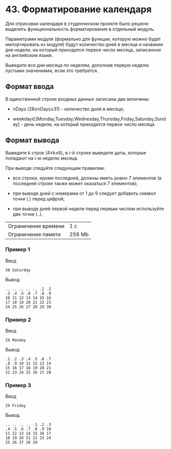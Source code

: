 # 43. Форматирование календаря

Для отрисовки календаря в студенческом проекте было решено выделить функциональность форматирования в отдельный модуль.

Параметрами модуля (формально для функции, которую можно будет импортировать из модуля) будут количество дней в месяце и название дня недели, на который приходится первое число месяца, записанное на английском языке.

Выведите все дни месяца по неделям, дополнив первую неделю пустыми значениями, если это требуется.


## Формат ввода

В единственной строке входных данных записаны две величины:
* nDays (28≤nDays≤31) - количество дней в месяце;

* weekday∈[Monday,Tuesday,Wednesday,Thursday,Friday,Saturday,Sunday] - день недели, на который приходится первое число месяца.


## Формат вывода

Выведите k строк (4≤k≤6), в i-й строке выведите даты, которые попадают на i-ю неделю месяца.

При выводе следуйте следующим правилам:
* все строки, кроме последней, должны иметь ровно 7 элементов (в последней строке также может оказаться 7 элементов);

* при выводе дней с номерами от 1 до 9 следует добавить символ точки (.) перед цифрой;

* при выводе дней первой недели перед первым числом используйте две точки (..).


<table>
 <tr>
    <td>Ограничение времени</td>
    <td>1 c</td>
 </tr>
 <tr>
    <td>Ограничение памяти</td>
    <td>256 Mb</td>
 </tr>
</table>

### Пример 1

Ввод

    30 Saturday

Вывод

    .. .. .. .. .. .1 .2
    .3 .4 .5 .6 .7 .8 .9
    10 11 12 13 14 15 16
    17 18 19 20 21 22 23
    24 25 26 27 28 29 30

### Пример 2

Ввод

    28 Monday

Вывод

    .1 .2 .3 .4 .5 .6 .7
    .8 .9 10 11 12 13 14
    15 16 17 18 19 20 21
    22 23 24 25 26 27 28

### Пример 3

Ввод

    29 Friday

Вывод

    .. .. .. .. .1 .2 .3
    .4 .5 .6 .7 .8 .9 10
    11 12 13 14 15 16 17
    18 19 20 21 22 23 24
    25 26 27 28 29